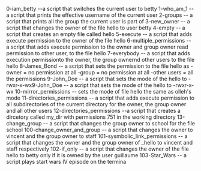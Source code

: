 0-iam_betty --a script that switches the current user to betty 1-who_am_1 -- a script that prints the effective username of the current user 2-groups -- a script that prints all the group the current user is part of 3-new_owner -- a script that changes the owner of the file hello to user betty 4-empty -- a script that creates an empty file called hello 5-execute -- a script that adds execute permission to the owner of the file hello 6-multiple_permissions -- a script that adds execute permission to the owner and group owner read permission to other user, to the file hello 7-everybody -- a script that adds execution permissionto the owner, the group ownernd other users to the file hello 8-James_Bond -- a script that sets the permission to the file hello as -owner = no permission at all -group = no permission at all -other users = all the permissions 9-John_Doe -- a script that sets the mode of the hello to -rwxr-x-wx9-John_Doe -- a script that sets the mode of the hello to -rwxr-x-wx 10-mirror_permissions -- sets the mode of file hello the same as olleh's mode 11-directories_permissions -- a script that adds execute permission to all subdirectories of the current directory for the owner, the group owner and all other users 12-directories_permissions --a script that creates a dircetory called my_dir with permissions 751 in the working directory 13-change_group -- a script that changes the group owner to school for the file school 100-change_owner_and_group -- a script that changes the owner to vincent and the group owner to staff 101-sysmbolic_link_permissions -- a script that changes the owner and the group owner of _hello to vincent and staff respectively 102-if_only -- a script that changes the owner of the file hello to betty only if it is owned by the user guillaume 103-Star_Wars -- a script plays start wars IV episode on the termina

